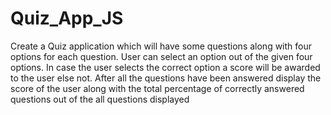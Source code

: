 # Quiz_App_JS

Create a Quiz application which will have some questions along with four options for each 
question.
User can select an option out of the given four options. In case the user selects the correct 
option a score will be awarded to the user else not.
After all the questions have been answered display the score of the user along with the total 
percentage of correctly answered questions out of the all questions displayed
